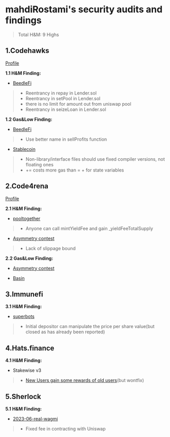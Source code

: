 # mahdiRostami's security audits and findings

> Total H&M: 9 Highs

## 1.Codehawks
[Profile](https://www.codehawks.com/profile/clk52jmr9000el008w4z3a043)

**1.1 H&M Finding:**

- [BeedleFi](https://www.codehawks.com/contests/clkbo1fa20009jr08nyyf9wbx)

> - Reentrancy in repay in Lender.sol
> - Reentrancy in setPool in Lender.sol
> - there is no limit for amount out from uniswap pool
> -  Reentrancy in seizeLoan in Lender.sol

**1.2 Gas&Low Finding:**

- [BeedleFi](https://www.codehawks.com/contests/clkbo1fa20009jr08nyyf9wbx)

> - Use better name in sellProfits function


- [Stablecoin](https://www.codehawks.com/contests/cljx3b9390009liqwuedkn0m0)

> - Non-library/interface files should use fixed compiler versions, not floating ones
> - <x> += <y> costs more gas than <x> = <x> + <y> for state variables

## 2.Code4rena
[Profile](https://code4rena.com/@mahdirostami)

**2.1 H&M Finding:**

- [pooltogether](https://code4rena.com/contests/2023-07-pooltogether)

> - Anyone can call mintYieldFee and gain _yieldFeeTotalSupply

- [Asymmetry contest](https://code4rena.com/reports/2023-03-asymmetry)

> - Lack of slippage bound

**2.2 Gas&Low Finding:**

- [Asymmetry contest](https://code4rena.com/reports/2023-03-asymmetry)

- [Basin](https://code4rena.com/contests/2023-07-basin) 


## 3.Immunefi

**3.1 H&M Finding:**

- [superbots](https://immunefi.com/bounty/superbots/)

> - Initial depositor can manipulate the price per share value(but closed as has already been reported)

## 4.Hats.finance

**4.1 H&M Finding:**

- Stakewise v3

> - [New Users gain some rewards of old users](https://github.com/hats-finance/StakeWise-0xd91cd6ed6c9a112fdc112b1a3c66e47697f522cd/issues/98)(but wontfix)

## 5.Sherlock

**5.1 H&M Finding:**

- [2023-06-real-wagmi](https://app.sherlock.xyz/audits/contests/88)

> - Fixed fee in contracting with Uniswap
